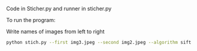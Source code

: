 Code in Sticher.py and runner in sticher.py 

To run the program:

Write names of images from left to right

```bash
python stich.py --first img3.jpeg --second img2.jpeg --algorithm sift 
```
